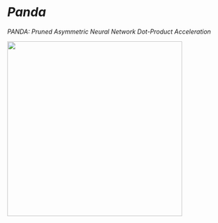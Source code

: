 # _Panda_

_PANDA: Pruned Asymmetric Neural Network Dot-Product Acceleration_  



<img src="https://github.com/user-attachments/assets/57998547-d6ee-4917-be50-a615abb37962" width="400">
